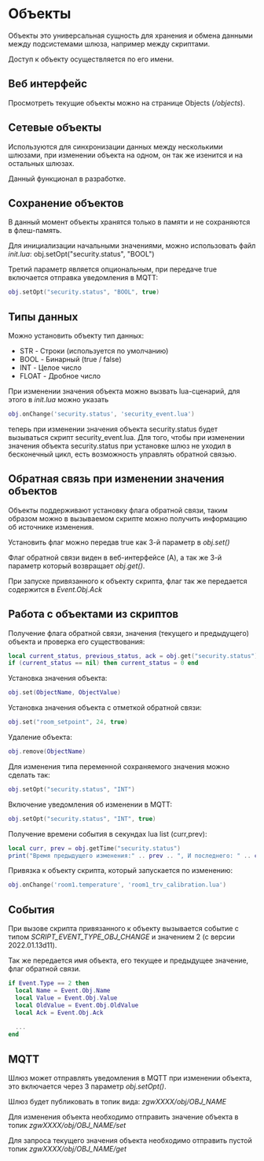 # Объекты

Объекты это универсальная сущность для хранения и обмена данными между подсистемами шлюза, например между скриптами.

Доступ к объекту осуществляется по его имени.

## Веб интерфейс
Просмотреть текущие объекты можно на странице Objects (*/objects*).

## Сетевые объекты
Используются для синхронизации данных между несколькими шлюзами, при изменении объекта на одном, он так же изенится и на остальных шлюзах.

Данный функционал в разработке.


## Сохранение объектов
В данный момент объекты хранятся только в памяти и не сохраняются в флеш-память. 

Для инициализации начальными значениями, можно использовать файл *init.lua*:
obj.setOpt("security.status", "BOOL")

Третий параметр является опциональным, при передаче true  включается отправка  уведомления в MQTT:
```lua
obj.setOpt("security.status", "BOOL", true)
```

## Типы данных
Можно установить объекту тип данных:
* STR - Строки (используется по умолчанию)
* BOOL - Бинарный (true / false)
* INT - Целое число
* FLOAT - Дробное число

При изменении значения объекта можно вызвать  lua-сценарий, для этого в *init.lua* можно указать 
```lua
obj.onChange('security.status', 'security_event.lua')
```
теперь при изменении значения объекта  security.status будет вызываться скрипт security_event.lua.
Для того, чтобы при изменении значения объекта security.status при установке шлюз не уходил в бесконечный цикл, есть возможность управлять обратной связью.  


## Обратная связь при изменении значения объектов
Объекты поддерживают установку флага обратной связи, таким образом можно в вызываемом скрипте можно получить информацию об источнике изменения. 

Установить флаг можно передав true как 3-й параметр в *obj.set()*

Флаг обратной связи виден в веб-интерфейсе (A), а так же 3-й параметр который возвращает *obj.get()*.

При запуске привязанного к объекту скрипта, флаг так же передается содержится в *Event.Obj.Ack*

## Работа с объектами из скриптов

Получение флага обратной связи, значения (текущего и предыдущего) объекта и проверка его существования:
```lua
local current_status, previous_status, ack = obj.get("security.status")
if (current_status == nil) then current_status = 0 end
```

Установка значения объекта:
```lua
obj.set(ObjectName, ObjectValue)
```

Установка значения объекта с отметкой обратной связи:
```lua
obj.set("room_setpoint", 24, true)
```

Удаление объекта:
```lua
obj.remove(ObjectName)
```

Для изменения типа переменной сохраняемого значения можно сделать так:
```lua
obj.setOpt("security.status", "INT")
```

Включение уведомления об изменении в MQTT:
```lua
obj.setOpt("security.status", "INT", true)
```

Получение времени события в секундах lua list (curr,prev):
```lua
local curr, prev = obj.getTime("security.status")
print("Время предыдущего изменения:" .. prev .. ", И последнего: " .. curr .. " длительность события: " .. curr-prev)
```

Привязка к объекту скрипта, который запускается по изменению:
```lua
obj.onChange('room1.temperature', 'room1_trv_calibration.lua')
```

## События
При вызове скрипта привязанного к объекту вызывается событие с типом *SCRIPT_EVENT_TYPE_OBJ_CHANGE* и значением 2 (с версии 2022.01.13d11).

Так же передается имя объекта, его текущее и предыдущее значение, флаг обратной связи.

```lua
if Event.Type == 2 then
  local Name = Event.Obj.Name
  local Value = Event.Obj.Value
  local OldValue = Event.Obj.OldValue
  local Ack = Event.Obj.Ack
  
  ...
end
```


## MQTT
Шлюз может отправлять уведомления в MQTT при изменении объекта, это включается через 3 параметр *obj.setOpt()*.

Шлюз будет публиковать в топик вида: *zgwXXXX/obj/OBJ_NAME*

Для изменения объекта необходимо отправить значение объекта в топик *zgwXXXX/obj/OBJ_NAME/set*

Для запроса текущего значения объекта необходимо отправить пустой топик *zgwXXXX/obj/OBJ_NAME/get*
